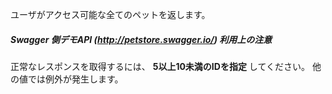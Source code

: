 ユーザがアクセス可能な全てのペットを返します。

##### Swagger 側デモAPI (http://petstore.swagger.io/) 利用上の注意

正常なレスポンスを取得するには、 **5以上10未満のIDを指定** してください。
他の値では例外が発生します。
